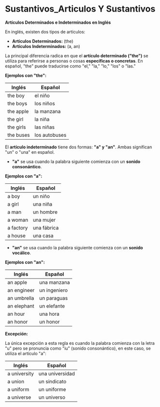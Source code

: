 # Sustantivos_Articulos Y Sustantivos



**Artículos Determinados e Indeterminados en Inglés**

En inglés, existen dos tipos de artículos:

*   **Artículos Determinados:** (the)
*   **Artículos Indeterminados:** (a, an)

La principal diferencia radica en que el **artículo determinado ("the")** se utiliza para referirse a personas o cosas **específicas o concretas**. En español, "the" puede traducirse como "el," "la," "lo," "los" o "las."

**Ejemplos con "the":**

| Inglés    | Español      |
| --------- | ------------ |
| the boy   | el niño      |
| the boys  | los niños     |
| the apple | la manzana   |
| the girl  | la niña      |
| the girls | las niñas     |
| the buses | los autobuses |

El **artículo indeterminado** tiene dos formas: **"a" y "an"**. Ambas significan "un" o "una" en español.

*   **"a"** se usa cuando la palabra siguiente comienza con un **sonido consonántico**.

**Ejemplos con "a":**

| Inglés   | Español    |
| -------- | ---------- |
| a boy    | un niño    |
| a girl   | una niña   |
| a man    | un hombre  |
| a woman  | una mujer  |
| a factory | una fábrica|
| a house  | una casa   |

*   **"an"** se usa cuando la palabra siguiente comienza con un **sonido vocálico**.

**Ejemplos con "an":**

| Inglés      | Español       |
| ----------- | ------------- |
| an apple    | una manzana   |
| an engineer | un ingeniero  |
| an umbrella | un paraguas  |
| an elephant | un elefante  |
| an hour     | una hora     |
| an honor    | un honor    |

**Excepción:**

La única excepción a esta regla es cuando la palabra comienza con la letra "u" pero se pronuncia como "iu" (sonido consonántico), en este caso, se utiliza el artículo "a":

| Inglés        | Español        |
| ------------- | -------------- |
| a university  | una universidad|
| a union       | un sindicato    |
| a uniform     | un uniforme    |
| a universe    | un universo    |
